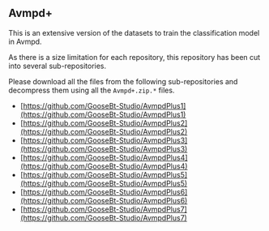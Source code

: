 ## Avmpd+

This is an extensive version of the datasets to train the classification model in Avmpd. 

As there is a size limitation for each repository, this repository has been cut into several sub-repositories. 

Please download all the files from the following sub-repositories and decompress them using all the ``Avmpd+.zip.*`` files. 

- [https://github.com/GooseBt-Studio/AvmpdPlus1](https://github.com/GooseBt-Studio/AvmpdPlus1)
- [https://github.com/GooseBt-Studio/AvmpdPlus2](https://github.com/GooseBt-Studio/AvmpdPlus2)
- [https://github.com/GooseBt-Studio/AvmpdPlus3](https://github.com/GooseBt-Studio/AvmpdPlus3)
- [https://github.com/GooseBt-Studio/AvmpdPlus4](https://github.com/GooseBt-Studio/AvmpdPlus4)
- [https://github.com/GooseBt-Studio/AvmpdPlus5](https://github.com/GooseBt-Studio/AvmpdPlus5)
- [https://github.com/GooseBt-Studio/AvmpdPlus6](https://github.com/GooseBt-Studio/AvmpdPlus6)
- [https://github.com/GooseBt-Studio/AvmpdPlus7](https://github.com/GooseBt-Studio/AvmpdPlus7)

